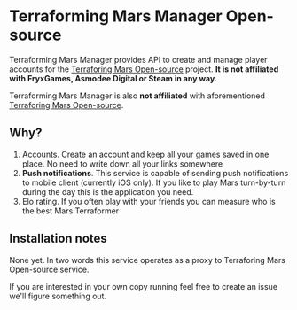 # Terraforming Mars Manager Open-source

Terraforming Mars Manager provides API to create and manage
player accounts for the [Terraforing Mars Open-source](https://github.com/terraforming-mars/terraforming-mars)
project. **It is not affiliated with FryxGames, Asmodee Digital or Steam in any way.**

Terraforming Mars Manager is also **not affiliated** with aforementioned 
[Terraforing Mars Open-source](https://github.com/terraforming-mars/terraforming-mars).

## Why?

1. Accounts. Create an account and keep all your games saved in one place. No
need to write down all your links somewhere
2. **Push notifications**. This service is capable of sending push
notifications to mobile client (currently iOS only). If you like to
play Mars turn-by-turn during the day this is the application you need.
3. Elo rating. If you often play with your friends you can measure
who is the best Mars Terraformer

## Installation notes

None yet. In two words this service operates as a proxy to Terraforing Mars Open-source
service.

If you are interested in your own copy running feel free to create an issue
we'll figure something out.
